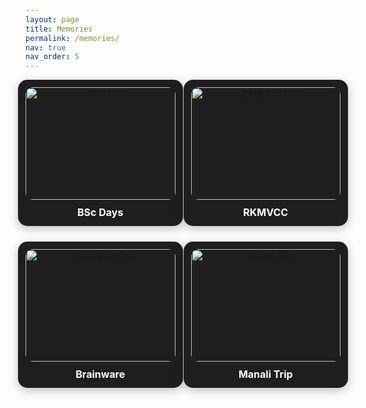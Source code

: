 ```yaml
---
layout: page
title: Memories
permalink: /memories/
nav: true
nav_order: 5
---
```




<div class="album-gallery">

  <div class="album">
    <a href="{{ '/memories/bsc-trip/' | relative_url }}">
      <img src="{{ '/assets/img/memories/bsc/photo1.jpg' | relative_url }}" alt="BSc Trip">
      <div class="album-title">BSc Days</div>
    </a>
  </div>

  <div class="album">
    <a href="{{ '/memories/rkmvcc-trip/' | relative_url }}">
      <img src="{{ '/assets/img/memories/rkmvcc/photo1.jpg' | relative_url }}" alt="RKMVCC Trip">
      <div class="album-title">RKMVCC</div>
    </a>
  </div>

  <div class="album">
    <a href="{{ '/memories/brainware-trip/' | relative_url }}">
      <img src="{{ '/assets/img/memories/brainware/photo1.jpg' | relative_url }}" alt="Brainware Trip">
      <div class="album-title">Brainware</div>
    </a>
  </div>

  <div class="album">
    <a href="{{ '/memories/manali-trip/' | relative_url }}">
      <img src="{{ '/assets/img/memories/manali/photo1.jpg' | relative_url }}" alt="Manali Trip">
      <div class="album-title">Manali Trip</div>
    </a>
  </div>

</div>

<style>
.album-gallery {
  display: grid;
  grid-template-columns: repeat(auto-fill, minmax(220px, 1fr));
  gap: 25px;
  justify-items: center;
}

.album {
  text-align: center;
  background: #1e1e1e;
  border-radius: 15px;
  padding: 12px;
  box-shadow: 0 4px 15px rgba(0,0,0,0.25);
  transition: transform 0.25s ease-in-out;
  width: 100%;
  max-width: 280px;
}

.album:hover {
  transform: translateY(-7px);
}

.album img {
  width: 100%;
  height: 180px;
  object-fit: cover;
  border-radius: 12px;
}

.album-title {
  margin-top: 10px;
  font-weight: bold;
  font-size: 1rem;
  color: #fff;
}
</style>
